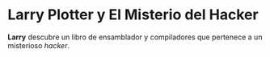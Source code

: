 
# Larry Plotter y El Misterio del Hacker

**Larry** descubre un libro de ensamblador y compiladores que 
pertenece a un misterioso *hacker*.
